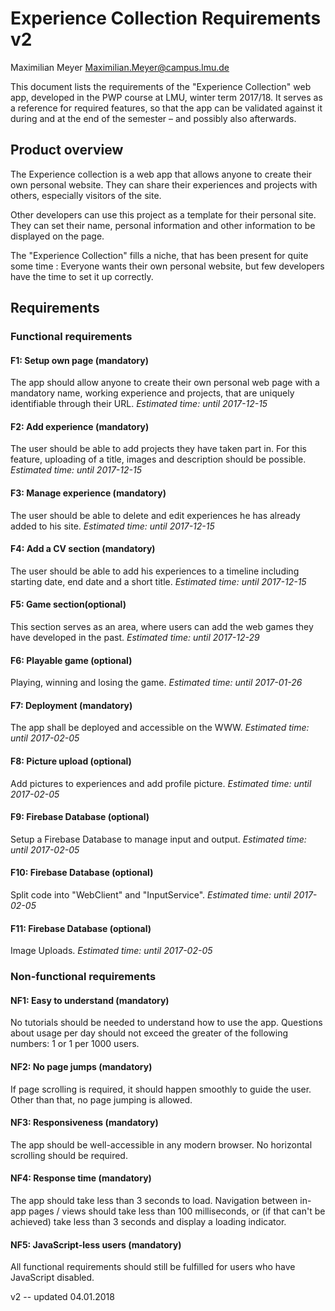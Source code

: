 # Experience Collection Requirements v2

Maximilian Meyer
Maximilian.Meyer@campus.lmu.de

This document lists the requirements of the "Experience Collection" web app, developed in the PWP course at LMU, winter term 2017/18. It serves as a reference for required features, so that the app can be validated against it during and at the end of the semester – and possibly also afterwards.

## Product overview

The Experience collection is a web app that allows anyone to create their own personal website. They can share their experiences and projects with others, especially visitors of the site.

Other developers can use this project as a template for their personal site. They can set their name, personal information and other information to be displayed on the page.

The "Experience Collection" fills a niche, that has been present for quite some time : Everyone wants their own personal website, but few developers have the time to set it up correctly.

## Requirements

### Functional requirements

#### F1: Setup own page (mandatory)

The app should allow anyone to create their own personal web page with a mandatory name, working experience and projects, that are uniquely identifiable through their URL.
_Estimated time: until 2017-12-15_

#### F2: Add experience (mandatory)

The user should be able to add projects they have taken part in. For this feature, uploading of a title, images and description should be possible.
_Estimated time: until 2017-12-15_

#### F3: Manage experience (mandatory)

The user should be able to delete and edit experiences he has already added to his site.
_Estimated time: until 2017-12-15_

#### F4: Add a CV section (mandatory)

The user should be able to add his experiences to a timeline including starting date, end date and a short title.
_Estimated time: until 2017-12-15_

#### F5: Game section(optional)

This section serves as an area, where users can add the web games they have developed in the past.
_Estimated time: until 2017-12-29_

#### F6: Playable game (optional)

Playing, winning and losing the game.
_Estimated time: until 2017-01-26_

#### F7: Deployment (mandatory)

The app shall be deployed and accessible on the WWW.
_Estimated time: until 2017-02-05_

#### F8: Picture upload (optional)

Add pictures to experiences and add profile picture.
_Estimated time: until 2017-02-05_

#### F9: Firebase Database (optional)

Setup a Firebase Database to manage input and output.
_Estimated time: until 2017-02-05_

#### F10: Firebase Database (optional)

Split code into "WebClient" and "InputService".
_Estimated time: until 2017-02-05_

#### F11: Firebase Database (optional)

Image Uploads.
_Estimated time: until 2017-02-05_

### Non-functional requirements

#### NF1: Easy to understand (mandatory)

No tutorials should be needed to understand how to use the app. Questions about usage per day should not exceed the greater of the following numbers: 1 or 1 per 1000 users.

#### NF2: No page jumps (mandatory)

If page scrolling is required, it should happen smoothly to guide the user. Other than that, no page jumping is allowed.

#### NF3: Responsiveness (mandatory)

The app should be well-accessible in any modern browser. No horizontal scrolling should be required.

#### NF4: Response time (mandatory)

The app should take less than 3 seconds to load. Navigation between in-app pages / views should take less than 100 milliseconds, or (if that can't be achieved) take less than 3 seconds and display a loading indicator.

#### NF5: JavaScript-less users (mandatory)

All functional requirements should still be fulfilled for users who have JavaScript disabled.

v2 -- updated 04.01.2018

<!--
OLD v1 :

Maximilian Meyer
Maximilian.Meyer@campus.lmu.de

This document lists the requirements of the "Experience Collection" web app, developed in the PWP course at LMU, winter term 2017/18. It serves as a reference for required features, so that the app can be validated against it during and at the end of the semester – and possibly also afterwards.

## Product overview

The Experience collection is a web app that allows anyone to create their own personal website. They can share their experiences and projects with others, especially visitors of the site.

Other developers can use this project as a template for their personal site. They can set their name, personal information and other information to be displayed on the page.

The "Experience Collection" fills a niche, that has been present for quite some time : Everyone wants their own personal website, but few developers have the time to set it up correctly.

## Requirements

### Functional requirements

#### F1: Setup own page (mandatory)

The app should allow anyone to create their own personal web page with a mandatory name, working experience and projects, that are uniquely identifiable through their URL.
_Estimated time: until 2017-12-15_

#### F2: Add experience (mandatory)

The user should be able to add projects they have taken part in. For this feature, uploading of a title, images and description should be possible.
_Estimated time: until 2017-12-15_

#### F3: Manage experience (mandatory)

The user should be able to delete and edit experiences he has already added to his site.
_Estimated time: until 2017-12-15_

#### F4: Add a CV section (mandatory)

The user should be able to add his experiences to a timeline including starting date, end date and a short title.
_Estimated time: until 2017-12-15_

#### F5: Game section(optional)

This section serves as an area, where users can add the web games they have developed in the past.
_Estimated time: until 2017-12-29_

#### F6: Playable game (optional)

Playing, winning and losing the game.
_Estimated time: until 2017-01-26_

#### F6: Deployment (optional)

The app shall be deployed and accessible on the WWW.
_Estimated time: until 2017-02-05_

### Non-functional requirements

#### NF1: Easy to understand (mandatory)

No tutorials should be needed to understand how to use the app. Questions about usage per day should not exceed the greater of the following numbers: 1 or 1 per 1000 users.

#### NF2: No page jumps (mandatory)

If page scrolling is required, it should happen smoothly to guide the user. Other than that, no page jumping is allowed.

#### NF3: Responsiveness (mandatory)

The app should be well-accessible in any modern browser. No horizontal scrolling should be required.

#### NF4: Response time (mandatory)

The app should take less than 3 seconds to load. Navigation between in-app pages / views should take less than 100 milliseconds, or (if that can't be achieved) take less than 3 seconds and display a loading indicator.

#### NF5: JavaScript-less users (mandatory)

All functional requirements should still be fulfilled for users who have JavaScript disabled. -->

